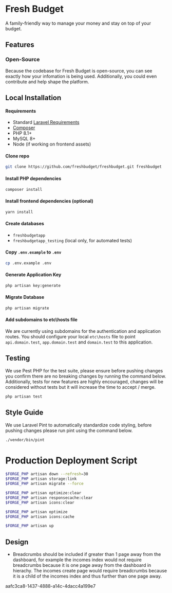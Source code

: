 # Fresh Budget 

A family-friendly way to manage your money and stay on top of your budget.

## Features

### Open-Source

Because the codebase for Fresh Budget is open-source, you can see exactly how your infomation is being used. Additionally, you could even contribute and help shape the platform.

## Local Installation

#### Requirements
- Standard [Laravel Requirements](https://laravel.com/docs/10.x/deployment#server-requirements)
- [Composer](https://getcomposer.org/)
- PHP 8.1+
- MySQL 8+
- Node (if working on frontend assets)

#### Clone repo

```bash
git clone https://github.com/freshbudget/freshbudget.git freshbudget
```

#### Install PHP dependencies

```bash
composer install
```

#### Install frontend dependencies (optional)

```bash
yarn install
```

#### Create databases

- `freshbudgetapp`
- `freshbudgetapp_testing` (local only, for automated tests)

#### Copy `.env.example` to `.env`

```bash
cp .env.example .env
```

#### Generate Application Key

```bash
php artisan key:generate
```

#### Migrate Database

```bash
php artisan migrate
```

#### Add subdomains to etc\hosts file

We are currently using subdomains for the authentication and application routes. You should configure your local `etc\hosts` file to point `api.domain.test`, `app.domain.test` and `domain.test` to this application.

## Testing

We use Pest PHP for the test suite, please ensure before pushing changes you confirm there are no breaking changes by running the command below. Additionally, tests for new features are highly encouraged, changes will be considered without tests but it will increase the time to accept / merge.

```bash
php artisan test
```

## Style Guide

We use Laravel Pint to automatically standardize code styling, before pushing changes please run pint using the command below.

```bash
./vendor/bin/pint
```

# Production Deployment Script

```bash
$FORGE_PHP artisan down --refresh=30
$FORGE_PHP artisan storage:link
$FORGE_PHP artisan migrate --force

$FORGE_PHP artisan optimize:clear 
$FORGE_PHP artisan responsecache:clear
$FORGE_PHP artisan icons:clear

$FORGE_PHP artisan optimize
$FORGE_PHP artisan icons:cache

$FORGE_PHP artisan up
```

## Design 

- Breadcrumbs should be included if greater than 1 page away from the dashboard, for example the incomes index would not require breadcrumbs because it is one page away from the dashboard in hierachy. The incomes create page would require breadcrumbs because it is a child of the incomes index and thus further than one page away.

aafc3ca8-1437-4888-a14c-4dacc4a199e7